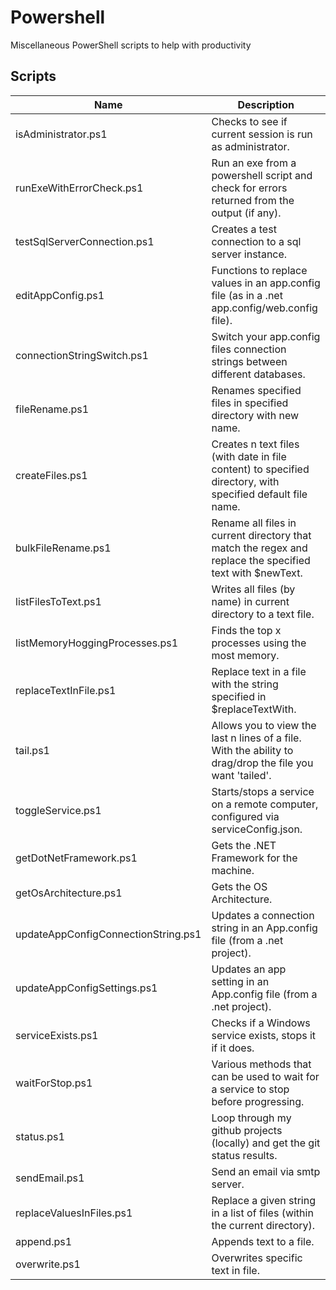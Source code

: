 # Powershell
Miscellaneous PowerShell scripts to help with productivity

## Scripts
| Name                                | Description                                                                                                 |
|-------------------------------------|-------------------------------------------------------------------------------------------------------------|
| isAdministrator.ps1                 | Checks to see if current session is run as administrator.                                                   |
| runExeWithErrorCheck.ps1            | Run an exe from a powershell script and check for errors returned from the output (if any).                 |
| testSqlServerConnection.ps1         | Creates a test connection to a sql server instance.                                                         |
| editAppConfig.ps1                   | Functions to replace values in an app.config file (as in a .net app.config/web.config file).                |
| connectionStringSwitch.ps1          | Switch your app.config files connection strings between different databases.                                |
| fileRename.ps1                      | Renames specified files in specified directory with new name.                                               |
| createFiles.ps1                     | Creates n text files (with date in file content) to specified directory, with specified default file name.  |
| bulkFileRename.ps1                  | Rename all files in current directory that match the regex and replace the specified text with $newText.    |
| listFilesToText.ps1                 | Writes all files (by name) in current directory to a text file.                                             |
| listMemoryHoggingProcesses.ps1      | Finds the top x processes using the most memory.                                                            |
| replaceTextInFile.ps1               | Replace text in a file with the string specified in $replaceTextWith.                                       |
| tail.ps1                            | Allows you to view the last n lines of a file. With the ability to drag/drop the file you want 'tailed'.    |
| toggleService.ps1                   | Starts/stops a service on a remote computer, configured via serviceConfig.json.                             |
| getDotNetFramework.ps1              | Gets the .NET Framework for the machine.                                                                    |
| getOsArchitecture.ps1               | Gets the OS Architecture.                                                                                   |
| updateAppConfigConnectionString.ps1 | Updates a connection string in an App.config file (from a .net project).                                    |
| updateAppConfigSettings.ps1         | Updates an app setting in an App.config file (from a .net project).                                         |
| serviceExists.ps1                   | Checks if a Windows service exists, stops it if it does.                                                    |
| waitForStop.ps1                     | Various methods that can be used to wait for a service to stop before progressing.                          |
| status.ps1                          | Loop through my github projects (locally) and get the git status results.                                   |
| sendEmail.ps1                       | Send an email via smtp server.                                                                              |
| replaceValuesInFiles.ps1            | Replace a given string in a list of files (within the current directory).                                   |
| append.ps1                          | Appends text to a file.                                                                                     |
| overwrite.ps1                       | Overwrites specific text in file.                                                                           |

